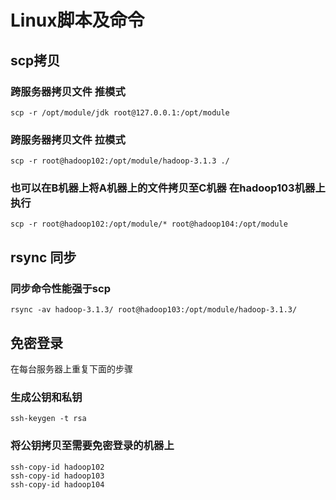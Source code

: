 # Linux脚本及命令

## scp拷贝
### 跨服务器拷贝文件 推模式
```shell
scp -r /opt/module/jdk root@127.0.0.1:/opt/module
```

### 跨服务器拷贝文件 拉模式
```shell
scp -r root@hadoop102:/opt/module/hadoop-3.1.3 ./
```

### 也可以在B机器上将A机器上的文件拷贝至C机器 在hadoop103机器上执行
```shell
scp -r root@hadoop102:/opt/module/* root@hadoop104:/opt/module
```

## rsync 同步
### 同步命令性能强于scp
```shell
rsync -av hadoop-3.1.3/ root@hadoop103:/opt/module/hadoop-3.1.3/
```

## 免密登录 
在每台服务器上重复下面的步骤
### 生成公钥和私钥
```shell
ssh-keygen -t rsa
```

### 将公钥拷贝至需要免密登录的机器上
```shell
ssh-copy-id hadoop102
ssh-copy-id hadoop103
ssh-copy-id hadoop104
```